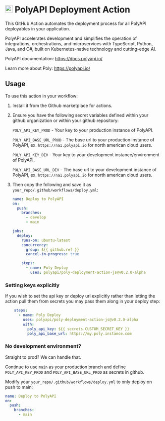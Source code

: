 # <img src="https://polyapi.io/wp-content/uploads/2024/05/poly-block-logo-mark.png" height="24px"/> PolyAPI Deployment Action

This GitHub Action automates the deployment process for all PolyAPI deployables in your application.

PolyAPI accelerates development and simplifies the operation of integrations, orchestrations, and microservices with TypeScript, Python, Java, and C#, built on Kubernetes-native technology and cutting-edge AI.

PolyAPI documentation: https://docs.polyapi.io/

Learn more about Poly: https://polyapi.io/

## Usage

To use this action in your workflow:
1. Install it from the Github marketplace for actions.

2. Ensure you have the following secret variables defined within your github organization or within your github repository:

    `POLY_API_KEY_PROD` - Your key to your production instance of PolyAPI.

    `POLY_API_BASE_URL_PROD` - The base url to your production instance of PolyAPI, ex. `https://na1.polyapi.io` for north american cloud users.

    `POLY_API_KEY_DEV` - Your key to your development instance/environment of PolyAPI.

    `POLY_API_BASE_URL_DEV` - The base url to your development instance of PolyAPI, ex. `https://na1.polyapi.io` for north american cloud users.

3. Then copy the following and save it as `your_repo/.github/workflows/deploy.yml`:

    ```yaml
    name: Deploy to PolyAPI
    on:
      push:
        branches:
          - develop
          - main

    jobs:
      deploy:
        runs-on: ubuntu-latest
        concurrency:
          group: ${{ github.ref }}
          cancel-in-progress: true

        steps:
          - name: Poly Deploy
            uses: polyapi/poly-deployment-action-js@v0.2.0-alpha
    ```

### Setting keys explicitly

If you wish to set the api key or deploy url explicitly rather than letting the action pull them from secrets you may pass them along in your deploy step:

```yaml
    steps:
      - name: Poly Deploy
        uses: polyapi/poly-deployment-action-js@v0.2.0-alpha
        with:
          poly_api_key: ${{ secrets.CUSTOM_SECRET_KEY }}
          poly_api_base_url: https://my.poly.instance.com
```

### No development environment?

Straight to prod? We can handle that.

Continue to use `main` as your production branch and define `POLY_API_KEY_PROD` and `POLY_API_BASE_URL_PROD` as secrets in github.

Modify your `your_repo/.github/workflows/deploy.yml` to only deploy on push to main:
```yaml
name: Deploy to PolyAPI
on:
  push:
    branches:
      - main
```